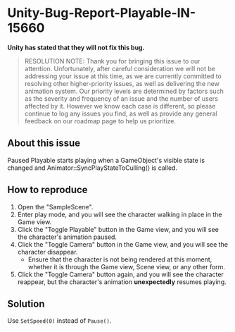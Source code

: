 # Unity-Bug-Report-Playable-IN-15660

**Unity has stated that they will not fix this bug.**

> RESOLUTION NOTE:
Thank you for bringing this issue to our attention. Unfortunately, after careful consideration we will not be addressing your issue at this time, as we are currently committed to resolving other higher-priority issues, as well as delivering the new animation system. Our priority levels are determined by factors such as the severity and frequency of an issue and the number of users affected by it. However we know each case is different, so please continue to log any issues you find, as well as provide any general feedback on our roadmap page to help us prioritize.

## About this issue

Paused Playable starts playing when a GameObject's visible state is changed and Animator::SyncPlayStateToCulling() is called.

## How to reproduce

1. Open the "SampleScene".
2. Enter play mode, and you will see the character walking in place in the Game view.
3. Click the "Toggle Playable" button in the Game view, and you will see the character's animation paused.
4. Click the "Toggle Camera" button in the Game view, and you will see the character disappear.
    - Ensure that the character is not being rendered at this moment, whether it is through the Game view, Scene view, or any other form.
5. Click the "Toggle Camera" button again, and you will see the character reappear, but the character's animation **unexpectedly** resumes playing.

## Solution

Use `SetSpeed(0)` instead of `Pause()`.
